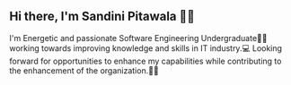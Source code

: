 ## Hi there, I'm Sandini Pitawala 👩‍💻

I'm Energetic and passionate Software Engineering Undergraduate👩‍🎓 working towards improving knowledge and skills in IT industry.💻 Looking forward for opportunities to enhance my capabilities while contributing to the enhancement of the organization.🙇‍♀️
